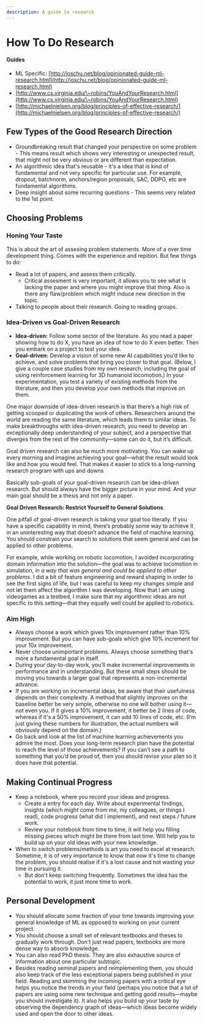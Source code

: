 ```yaml
---
description: A guide to research
---
```


# How To Do Research

#### Guides

* ML Specific: [http://joschu.net/blog/opinionated-guide-ml-research.html](http://joschu.net/blog/opinionated-guide-ml-research.html)
* [http://www.cs.virginia.edu/\~robins/YouAndYourResearch.html](http://www.cs.virginia.edu/\~robins/YouAndYourResearch.html)
* [http://michaelnielsen.org/blog/principles-of-effective-research/](http://michaelnielsen.org/blog/principles-of-effective-research/)

## Few Types of the Good Research Direction

* Groundbreaking result that changed your perspective on some problem - This means result which shows very interesting or unexpected result, that might not be very obvious or are different than expectation.
* An algorithmic idea that's reusable - it's a idea that is kind of fundamental and not very specific for particular use. For example, dropout, batchnorm, anchors/region proposals, SAC, DDPG, etc are fundamental algorithms.&#x20;
* Deep insight about some recurring questions - This seems very related to the 1st point.&#x20;

## Choosing Problems

### Honing Your Taste

This is about the art of assesing problem statements. More of a over time development thing. Comes with the experience and repition. But few things to do:

* Read a lot of papers, and assess them critically.&#x20;
  * Critical assesment is very important, it allows you to see what is lacking the paper and where you might improve that thing. Also is there any flaw/problem which might induce new direction in the topic.&#x20;
* Talking to people about their research. Going to reading groups.

### **Idea-Driven vs Goal-Driven Research**

* **Idea-driven:** Follow some sector of the literature. As you read a paper showing how to do X, you have an idea of how to do X even better. Then you embark on a project to test your idea.
* **Goal-driven:** Develop a vision of some new AI capabilities you’d like to achieve, and solve problems that bring you closer to that goal. (Below, I give a couple case studies from my own research, including the goal of using reinforcement learning for 3D humanoid locomotion.) In your experimentation, you test a variety of existing methods from the literature, and then you develop your own methods that improve on them.

One major downside of idea-driven research is that there’s a high risk of getting scooped or duplicating the work of others. Researchers around the world are reading the same literature, which leads them to similar ideas. To make breakthroughs with idea-driven research, you need to develop an exceptionally deep understanding of your subject, and a perspective that diverges from the rest of the community—some can do it, but it’s difficult.

Goal driven research can also be much more motivating. You can wake up every morning and imagine achieving your goal—what the result would look like and how you would feel. That makes it easier to stick to a long-running research program with ups and downs

Basically sub-goals of your goal-driven research can be idea-driven research. But should always have the bigger picture in your mind. And your main goal should be a thesis and not only a paper.&#x20;

**Goal Driven Research: Restrict Yourself to General Solutions**

One pitfall of goal-driven research is taking your goal too literally. If you have a specific capability in mind, there’s probably some way to achieve it in an uninteresting way that doesn’t advance the field of machine learning. You should constrain your search to solutions that seem general and can be applied to other problems.

For example, while working on robotic locomotion, I avoided incorporating domain information into the solution—the goal was to achieve locomotion in simulation, _in a way that was general and could be applied to other problems_. I did a bit of feature engineering and reward shaping in order to see the first signs of life, but I was careful to keep my changes simple and not let them affect the algorithm I was developing. Now that I am using videogames as a testbed, I make sure that my algorithmic ideas are not specific to this setting—that they equally well could be applied to robotics.

### Aim High

* Always choose a work which gives 10x improvement rather than 10% improvement. But you can have sub-goals which give 10% increment for your 10x improvement.&#x20;
* Never choose unimportant problems. Always choose something that's more a fundamental goal in itself.&#x20;
* During your day-to-day work, you’ll make incremental improvements in performance and in understanding. But these small steps should be moving you towards a larger goal that represents a non-incremental advance.
* If you are working on incremental ideas, be aware that their usefulness depends on their complexity. A method that slightly improves on the baseline better be very simple, otherwise no one will bother using it—not even you. If it gives a 10% improvement, it better be 2 lines of code, whereas if it's a 50% improvement, it can add 10 lines of code, etc. (I’m just giving these numbers for illustration, the actual numbers will obviously depend on the domain.)
* Go back and look at the list of machine learning achievements you admire the most. Does your long-term research plan have the potential to reach the level of those achievements? If you can’t see a path to something that you’d be proud of, then you should revise your plan so it does have that potential.

## Making Continual Progress

* Keep a notebook, where you record your ideas and progress.
  * Create a entry for each day. Write about  experimental findings, insights (which might come from me, my colleagues, or things I read), code progress (what did I implement), and next steps / future work.&#x20;
  * Review your notebook from time to time, it will help you filling missing pieces which might be there from last time. Will help you to build up on your old ideas with your new knowledge.
* &#x20;When to switch problems/methods is art you need to excel at research. Sometime, it is of very importance to know that now it's time to change the problem, you should realise if it's a lost cause and not wasting your time in pursuing it.&#x20;
  * But don't keep switching frequently. Sometimes the idea has the potential to work, it just more time to work.&#x20;

## Personal Development

* You should allocate some fraction of your time towards improving your general knowledge of ML as opposed to working on your current project.
* You should choose a small set of relevant textbooks and theses to gradually work through. Don't just read papers, textbooks are more dense way to absorb knowledge.&#x20;
* You can also read PhD thesis. They are also exhaustive source of information about one particular subtopic. &#x20;
* Besides reading seminal papers and reimplementing them, you should also keep track of the less exceptional papers being published in your field. Reading and skimming the incoming papers with a critical eye helps you notice the trends in your field (perhaps you notice that a lot of papers are using some new technique and getting good results—maybe you should investigate it). It also helps you build up your taste by observing the dependency graph of ideas—which ideas become widely used and open the door to other ideas.



